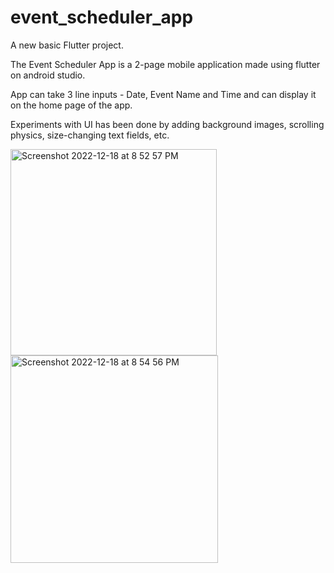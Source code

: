 # event_scheduler_app

A new basic Flutter project.

The Event Scheduler App is a 2-page mobile application made using flutter on android studio. 

App can take 3 line inputs - Date, Event Name and Time and can display it on the home page of the app.

Experiments with UI has been done by adding background images, scrolling physics, size-changing text fields, etc.

<img width="330" alt="Screenshot 2022-12-18 at 8 52 57 PM" src="https://user-images.githubusercontent.com/82120977/208306407-f4a4b37a-d755-43b6-9f4f-e9104c716211.png">   

<img width="332" alt="Screenshot 2022-12-18 at 8 54 56 PM" src="https://user-images.githubusercontent.com/82120977/208306476-747a9b13-92ec-4c4c-aca6-bb8a7b3d9b3b.png">





